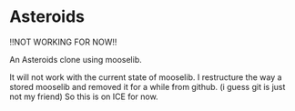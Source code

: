 # Asteroids

!!NOT WORKING FOR NOW!!

An Asteroids clone using mooselib.

It will not work with the current state of mooselib.
I restructure the way a stored mooselib and removed it for a while from github. (i guess git is just not my friend)
So this is on ICE for now.
